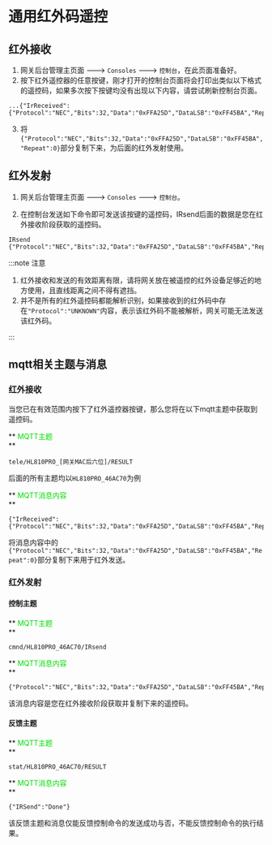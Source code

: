 # 通用红外码遥控


## 红外接收


1. 网关后台管理主页面 ---> `Consoles`  --->  `控制台`，在此页面准备好。
2. 按下红外遥控器的任意按键，刚才打开的控制台页面将会打印出类似以下格式的遥控码，如果多次按下按键均没有出现以下内容，请尝试刷新控制台页面。

```
...{"IrReceived":{"Protocol":"NEC","Bits":32,"Data":"0xFFA25D","DataLSB":"0xFF45BA","Repeat":0}}
```

3. 将`{"Protocol":"NEC","Bits":32,"Data":"0xFFA25D","DataLSB":"0xFF45BA","Repeat":0}`部分复制下来，为后面的红外发射使用。


## 红外发射

1. 网关后台管理主页面 ---> `Consoles`  --->  `控制台`。

2. 在控制台发送如下命令即可发送该按键的遥控码，IRsend后面的数据是您在红外接收阶段获取的遥控码。
```
IRsend {"Protocol":"NEC","Bits":32,"Data":"0xFFA25D","DataLSB":"0xFF45BA","Repeat":0}
```


:::note 注意

1. 红外接收和发送的有效距离有限，请将网关放在被遥控的红外设备足够近的地方使用，且直线距离之间不得有遮挡。
2. 并不是所有的红外遥控码都能解析识别，如果接收到的红外码中存在`"Protocol":"UNKNOWN"`内容，表示该红外码不能被解析，网关可能无法发送该红外码。

:::



## mqtt相关主题与消息

### 红外接收

当您已在有效范围内按下了红外遥控器按键，那么您将在以下mqtt主题中获取到遥控码。

** <font color="#00dd00">MQTT主题</font><br /> **
```
tele/HL810PRO_[网关MAC后六位]/RESULT
```
后面的所有主题均以`HL810PRO_46AC70`为例

** <font color="#00dd00">MQTT消息内容</font><br /> **

```
{"IrReceived":{"Protocol":"NEC","Bits":32,"Data":"0xFFA25D","DataLSB":"0xFF45BA","Repeat":0}}
```

将消息内容中的`{"Protocol":"NEC","Bits":32,"Data":"0xFFA25D","DataLSB":"0xFF45BA","Repeat":0}`部分复制下来用于红外发送。


### 红外发射

#### 控制主题

** <font color="#00dd00">MQTT主题</font><br /> **
```
cmnd/HL810PRO_46AC70/IRsend
```
** <font color="#00dd00">MQTT消息内容</font><br /> **
```
{"Protocol":"NEC","Bits":32,"Data":"0xFFA25D","DataLSB":"0xFF45BA","Repeat":0}
```
该消息内容是您在红外接收阶段获取并复制下来的遥控码。
#### 反馈主题

** <font color="#00dd00">MQTT主题</font><br /> **
```
stat/HL810PRO_46AC70/RESULT
```

** <font color="#00dd00">MQTT消息内容</font><br /> **
```
{"IRSend":"Done"}
```
该反馈主题和消息仅能反馈控制命令的发送成功与否，不能反馈控制命令的执行结果。








